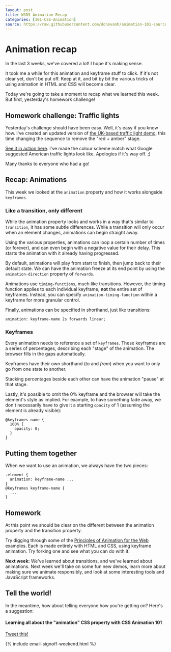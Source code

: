 ```yaml
---
layout: post
title: W3D5 Animation Recap
categories: [101-CSS-Animation]
source: https://raw.githubusercontent.com/donovanh/animation-101-source/master/src/_posts/2015-03-01-101W3D5.md
---
```


# Animation recap

In the last 3 weeks, we've covered a lot! I hope it's making sense.

It took me a while for this animation and keyframe stuff to click. If it's not clear yet, don't be put off. Keep at it, and bit by bit the various tricks of using animation in HTML and CSS will become clear.

Today we're going to take a moment to recap what we learned this week. But first, yesterday's homework challenge!

## Homework challenge: Traffic lights

Yesterday's challenge should have been easy. Well, it's easy if you know how. I've created an updated version of [the UK-based traffic light demo](http://codepen.io/donovanh/pen/ogRRdR?editors=010), this time changing the sequence to remove the "red + amber" stage.

[See it in action here](http://codepen.io/donovanh/pen/vEqbdw?editors=010). I've made the colour scheme match what Google suggested American traffic lights look like. Apologies if it's way off. ;)

Many thanks to everyone who had a go! 

## Recap: Animations

This week we looked at the `animation` property and how it works alongside `keyframes`.

### Like a transition, only different

While the animation property looks and works in a way that's similar to `transition`, it has some subtle differences. While a transition will only occur when an element changes, animations can begin straight away.

Using the various properties, animations can loop a certain number of times (or forever), and can even begin with a negative value for their delay. This starts the animation with it already having progressed.

By default, animations will play from start to finish, then jump back to their default state. We can have the animation freeze at its end point by using the `animation-direction` property of `forwards`.

Animations use `timing-functions`, much like transitions. However, the timing function applies to each individual keyframe, **not** the entire set of keyframes. Instead, you can specify `animation-timing-function` within a keyframe for more granular control.

Finally, animations can be specified in shorthand, just like transitions:

    animation: keyframe-name 2s forwards linear;

### Keyframes

Every animation needs to reference a set of `keyframes`. These keyframes are a series of percentages, describing each "stage" of the animation. The browser fills in the gaps automatically.

Keyframes have their own shorthand (*to* and *from*) when you want to only go from one state to another.

Stacking percentages beside each other can have the animation "pause" at that stage.

Lastly, it's possible to omit the 0% keyframe and the browser will take the element's style as implied. For example, to have something fade away, we don't necessarily have to give it a starting `opacity` of 1 (assuming the element is already visible):

    @keyframes name {
      100% {
        opacity: 0;
      }
    }

## Putting them together

When we want to use an animation, we always have the two pieces:

    .element {
      animation: keyframe-name ...
    }
    @keyframes keyframe-name {
      ...
    }


<div class="callout">
  <h2>Homework</h2>
  <p>At this point we should be clear on the different between the animation property and the transition property.</p>
  <p>Try digging through some of the <a href="http://codepen.io/collection/AxKOdY/">Principles of Animation for the Web</a> examples. Each is made entirely with HTML and CSS, using keyframe animation. Try forking one and see what you can do with it.</p>
</div>

**Next week:** We've learned about transitions, and we've learned about animations. Next week we'll take on some fun new demos, learn more about making sure we animate responsibly, and look at some interesting tools and JavaScript frameworks.

## Tell the world!

In the meantime, how about telling everyone how you're getting on? Here's a suggestion:

<div class="callout">
  <h4>Learning all about the "animation" CSS property with CSS Animation 101</h4>
  <p><a href="https://twitter.com/intent/tweet/?text=Learning%20all%20about%20the%20%22animation%22%20CSS%20property%20with%20CSS%20Animation%20101&url=https%3A%2F%2Fcssanimation.rocks%2Fcourses%2Fanimation-101%2F">Tweet this!</a></p>
</div>

{% include email-signoff-weekend.html %}
